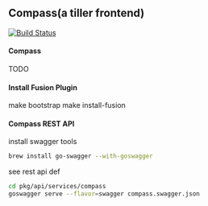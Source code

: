 ## Compass(a tiller frontend)

[![Build Status](http://reaper.qiniu.io/api/badges/weiwei04/compass/status.svg)](http://reaper.qiniu.io/weiwei04/compass)

#### Compass

TODO

#### Install Fusion Plugin

make bootstrap
make install-fusion

#### Compass REST API

install swagger tools

```bash
brew install go-swagger --with-goswagger
```

see rest api def

```bash
cd pkg/api/services/compass
goswagger serve --flavor=swagger compass.swagger.json
```
